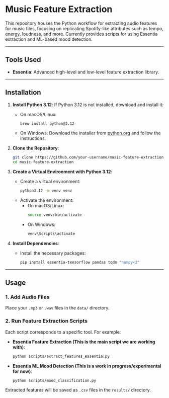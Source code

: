 # **Music Feature Extraction**

This repository houses the Python workflow for extracting audio features for music files, focusing on replicating Spotify-like attributes such as tempo, energy, loudness, and more. Currently provides scripts for using Essentia extraction and ML-based mood detection.

---

## **Tools Used**
- **Essentia**: Advanced high-level and low-level feature extraction library. 
---

## **Installation**

1. **Install Python 3.12**:
   If Python 3.12 is not installed, download and install it:
   - On macOS/Linux:
     ```bash
     brew install python@3.12
     ```
   - On Windows:
     Download the installer from [python.org](https://www.python.org/downloads/) and follow the instructions.

2. **Clone the Repository**:
   ```bash
   git clone https://github.com/your-username/music-feature-extraction.git
   cd music-feature-extraction
   ```

3. **Create a Virtual Environment with Python 3.12**:
   - Create a virtual environment:
     ```bash
     python3.12 -m venv venv
     ```
   - Activate the environment:
     - On macOS/Linux:
       ```bash
       source venv/bin/activate
       ```
     - On Windows:
       ```cmd
       venv\Scripts\activate
       ```

4. **Install Dependencies**:
   - Install the necessary packages:
     ```bash
     pip install essentia-tensorflow pandas tqdm "numpy<2"
     ```
---

## **Usage**

### **1. Add Audio Files**
Place your `.mp3` or `.wav` files in the `data/` directory.

### **2. Run Feature Extraction Scripts**
Each script corresponds to a specific tool. For example:
- **Essentia Feature Extraction (This is the main script we are working with)**:
  ```bash
  python scripts/extract_features_essentia.py
  ```
- **Essentia ML Mood Detection (This is a work in progress/experimental for now)**:
  ```bash
  python scripts/mood_classification.py
  ```

Extracted features will be saved as `.csv` files in the `results/` directory.

